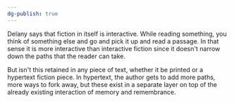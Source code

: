 ```yaml
---
dg-publish: true
---
```


Delany says that fiction in itself is interactive. While reading something, you think of something else and go and pick it up and read a passage. In that sense it is more interactive than interactive fiction since it doesn't narrow down the paths that the reader can take.

But isn't this retained in any piece of text, whether it be printed or a hypertext fiction piece. In hypertext, the author gets to add more paths, more ways to fork away, but these exist in a separate layer on top of the already existing interaction of memory and remembrance. 